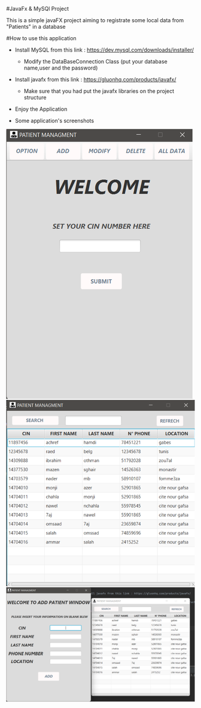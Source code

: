 #JavaFx & MySQl Project

This is a simple javaFX project aiming to registrate some local data from "Patients" in a database


#How to use this application

* Install MySQL from this link : https://dev.mysql.com/downloads/installer/

  * Modify the DataBaseConnection Class (put your database name,user and the password)

* Install javafx from this link : https://gluonhq.com/products/javafx/ 

  * Make sure that you had put the javafx libraries on the project structure
  
* Enjoy the Application



* Some application's screenshots


![](src/com/nidhal/view/images/ScreenShot_1.png)
![](src/com/nidhal/view/images/Screenshot_3.png)
![](src/com/nidhal/view/images/Screenshot_2.png)